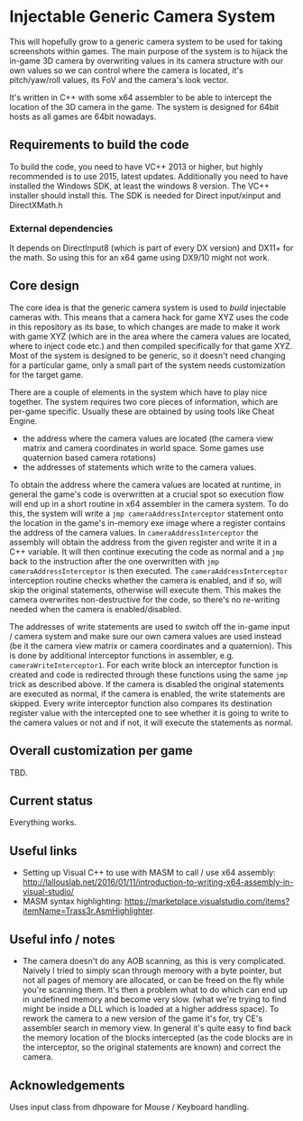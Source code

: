 Injectable Generic Camera System
============================

This will hopefully grow to a generic camera system to be used for taking screenshots within games. 
The main purpose of the system is to hijack the in-game 3D camera by overwriting values in its camera structure
with our own values so we can control where the camera is located, it's pitch/yaw/roll values,
its FoV and the camera's look vector. 

It's written in C++ with some x64 assembler to be able to intercept the location of the 3D camera in the game. 
The system is designed for 64bit hosts as all games are 64bit nowadays. 

## Requirements to build the code
To build the code, you need to have VC++ 2013 or higher, but highly recommended is to use 2015, latest updates. Additionally you need to have installed the Windows SDK, at least the 
windows 8 version. The VC++ installer should install this. The SDK is needed for Direct input/xinput and DirectXMath.h

### External dependencies
It depends on DirectInput8 (which is part of every DX version) and DX11+ for the math. So using this for an x64 game using DX9/10 might not work. 

## Core design
The core idea is that the generic camera system is used to _build_ injectable cameras with. This means that a camera hack for game XYZ uses the code
in this repository as its base, to which changes are made to make it work with game XYZ (which are in the area where the camera values are located, where to inject code etc.) and then
compiled specifically for that game XYZ. Most of the system is designed to be generic, so it doesn't need changing for a particular game, only a small part of
the system needs customization for the target game. 

There are a couple of elements in the system which have to play nice together. The system requires two core pieces of information, which are 
per-game specific. Usually these are obtained by using tools like Cheat Engine. 

* the address where the camera values are located (the camera view matrix and camera coordinates in world space. Some games use quaternion based camera rotations)
* the addresses of statements which write to the camera values. 

To obtain the address where the camera values are located at runtime, in general the game's code is overwritten at a crucial spot so 
execution flow will end up in a short routine in x64 assembler in the camera system. To do this, the system will write a `jmp cameraAddressInterceptor` statement
onto the location in the game's in-memory exe image where a register contains the address of the camera values. In `cameraAddressInterceptor` the assembly will obtain
the address from the given register and write it in a C++ variable. It will then continue executing the code as normal and a `jmp` back to the instruction after 
the one overwritten with `jmp cameraAddressInterceptor` is then executed. The `cameraAddressInterceptor` interception routine checks whether the camera is enabled, and if so, will
skip the original statements, otherwise will execute them. This makes the camera overwrites non-destructive for the code, so there's no re-writing needed when the camera is
enabled/disabled.

The addresses of write statements are used to switch off the in-game input / camera system and make sure our own camera values are used instead (be it the camera view matrix or
camera coordinates and a quaternion). This is done by additional interceptor functions in assembler, e.g. `cameraWriteInterceptor1`. For each write block an interceptor function
is created and code is redirected through these functions using the same `jmp` trick as described above. If the camera is disabled the original statements are executed as normal,
if the camera is enabled, the write statements are skipped. Every write interceptor function also compares its destination register value with the intercepted one to see whether it is
going to write to the camera values or not and if not, it will execute the statements as normal.

## Overall customization per game
TBD.

## Current status
Everything works. 

## Useful links
* Setting up Visual C++ to use with MASM to call / use x64 assembly: http://lallouslab.net/2016/01/11/introduction-to-writing-x64-assembly-in-visual-studio/
* MASM syntax highlighting: https://marketplace.visualstudio.com/items?itemName=Trass3r.AsmHighlighter. 

## Useful info / notes
* The camera doesn't do any AOB scanning, as this is very complicated. Naively I tried to simply scan through memory with a byte pointer, but not all pages of memory are allocated, 
or can be freed on the fly while you're scanning them. It's then a problem what to do which can end up in undefined memory and become very slow. (what we're trying to find might be
inside a DLL which is loaded at a higher address space). To rework the camera to a new version of the game it's for, try CE's assembler search in memory view. In general it's quite
easy to find back the memory location of the blocks intercepted (as the code blocks are in the interceptor, so the original statements are known) and correct the camera. 

## Acknowledgements
Uses input class from dhpoware for Mouse / Keyboard handling.  

